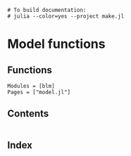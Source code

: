 ```@meta
# To build documentation:
# julia --color=yes --project make.jl
```

Model functions
===============

## Functions

```@autodocs
Modules = [blm]
Pages = ["model.jl"]
```

## Contents

```@contents
```

## Index

```@index
```
